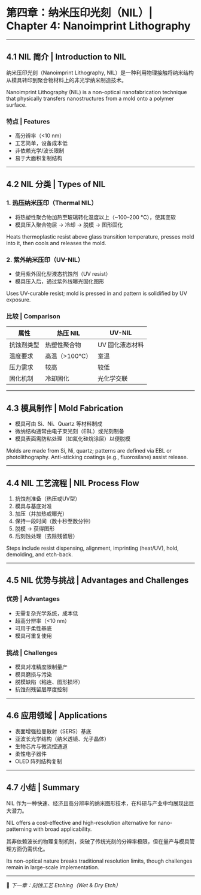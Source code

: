 # 第四章：纳米压印光刻（NIL）| Chapter 4: Nanoimprint Lithography

---

## 4.1 NIL 简介 | Introduction to NIL

纳米压印光刻（Nanoimprint Lithography, NIL）是一种利用物理接触将纳米结构从模具转印到聚合物材料上的非光学纳米制造技术。

Nanoimprint Lithography (NIL) is a non-optical nanofabrication technique that physically transfers nanostructures from a mold onto a polymer surface.

### 特点 | Features

* 高分辨率（<10 nm）
* 工艺简单，设备成本低
* 非依赖光学/波长限制
* 易于大面积复制结构

---

## 4.2 NIL 分类 | Types of NIL

### 1. 热压纳米压印（Thermal NIL）

* 将热塑性聚合物加热至玻璃转化温度以上（\~100–200 °C），使其变软
* 模具压入聚合物层 → 冷却 → 脱模 → 图形固化

Heats thermoplastic resist above glass transition temperature, presses mold into it, then cools and releases the mold.

### 2. 紫外纳米压印（UV-NIL）

* 使用紫外固化型液态抗蚀剂（UV resist）
* 模具压入后，通过紫外线曝光固化图形

Uses UV-curable resist; mold is pressed in and pattern is solidified by UV exposure.

### 比较 | Comparison

| 属性    | 热压 NIL     | UV-NIL    |
| ----- | ---------- | --------- |
| 抗蚀剂类型 | 热塑性聚合物     | UV 固化液态材料 |
| 温度要求  | 高温（>100°C） | 室温        |
| 压力需求  | 较高         | 较低        |
| 固化机制  | 冷却固化       | 光化学交联     |

---

## 4.3 模具制作 | Mold Fabrication

* 模具可由 Si、Ni、Quartz 等材料制成
* 微纳结构通常由电子束光刻（EBL）或光刻制备
* 模具表面需防粘处理（如氟化硅烷涂层）以便脱模

Molds are made from Si, Ni, quartz; patterns are defined via EBL or photolithography. Anti-sticking coatings (e.g., fluorosilane) assist release.

---

## 4.4 NIL 工艺流程 | NIL Process Flow

1. 抗蚀剂准备（热压或UV型）
2. 模具与基底对准
3. 加压（并加热或曝光）
4. 保持一段时间（数十秒至数分钟）
5. 脱模 → 获得图形
6. 后刻蚀处理（去除残留层）

Steps include resist dispensing, alignment, imprinting (heat/UV), hold, demolding, and etch-back.

---

## 4.5 NIL 优势与挑战 | Advantages and Challenges

### 优势 | Advantages

* 无需复杂光学系统，成本低
* 超高分辨率（<10 nm）
* 可用于柔性基底
* 模具可重复使用

### 挑战 | Challenges

* 模具对准精度限制量产
* 模具磨损与污染
* 脱模缺陷（粘连、图形损坏）
* 抗蚀剂残留层厚度控制

---

## 4.6 应用领域 | Applications

* 表面增强拉曼散射（SERS）基底
* 亚波长光学结构（纳米透镜、光子晶体）
* 生物芯片与微流控通道
* 柔性电子器件
* OLED 阵列结构复制

---

## 4.7 小结 | Summary

NIL 作为一种快速、经济且高分辨率的纳米图形技术，在科研与产业中均展现出巨大潜力。

NIL offers a cost-effective and high-resolution alternative for nano-patterning with broad applicability.

其非依赖波长的物理复制机制，突破了传统光刻的分辨率极限，但在量产与模具管理方面仍需优化。

Its non-optical nature breaks traditional resolution limits, though challenges remain in large-scale implementation.

---

📌 *下一章：刻蚀工艺 Etching（Wet & Dry Etch）*
